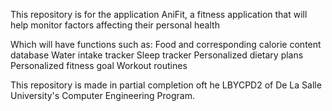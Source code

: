 This repository is for the application AniFit, a fitness application that will help monitor factors affecting their personal health

Which will have functions such as:
Food and corresponding calorie content database
Water intake tracker
Sleep tracker
Personalized dietary plans 
Personalized fitness goal
Workout routines

This repository is made in partial completion oft he LBYCPD2 of De La Salle University's Computer Engineering Program.
